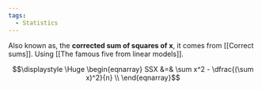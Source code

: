 ```yaml
---
tags:
  - Statistics
---
```

Also known as, the **corrected sum of squares of x**, it comes from [[Correct sums]]. Using [[The famous five from linear models]].

$$\displaystyle \Huge \begin{eqnarray} 
SSX &=& \sum x^2 - \dfrac{(\sum x)^2}{n} \\
\end{eqnarray}$$